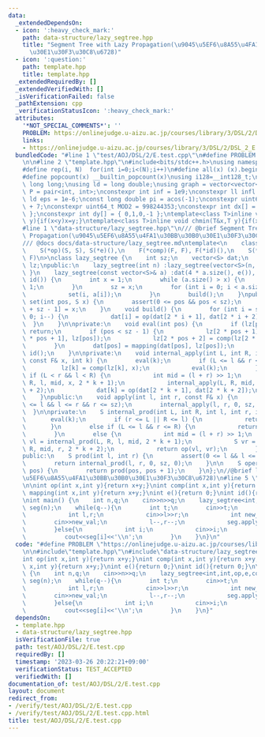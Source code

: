 ```yaml
---
data:
  _extendedDependsOn:
  - icon: ':heavy_check_mark:'
    path: data-structure/lazy_segtree.hpp
    title: "Segment Tree with Lazy Propagation(\u9045\u5EF6\u8A55\u4FA1\u30BB\u30B0\
      \u30E1\u30F3\u30C8\u6728)"
  - icon: ':question:'
    path: template.hpp
    title: template.hpp
  _extendedRequiredBy: []
  _extendedVerifiedWith: []
  _isVerificationFailed: false
  _pathExtension: cpp
  _verificationStatusIcon: ':heavy_check_mark:'
  attributes:
    '*NOT_SPECIAL_COMMENTS*': ''
    PROBLEM: https://onlinejudge.u-aizu.ac.jp/courses/library/3/DSL/2/DSL_2_E
    links:
    - https://onlinejudge.u-aizu.ac.jp/courses/library/3/DSL/2/DSL_2_E
  bundledCode: "#line 1 \"test/AOJ/DSL/2/E.test.cpp\"\n#define PROBLEM \"https://onlinejudge.u-aizu.ac.jp/courses/library/3/DSL/2/DSL_2_E\"\
    \n\n#line 2 \"template.hpp\"\n#include<bits/stdc++.h>\nusing namespace std;\n\
    #define rep(i, N)  for(int i=0;i<(N);i++)\n#define all(x) (x).begin(),(x).end()\n\
    #define popcount(x) __builtin_popcount(x)\nusing i128=__int128_t;\nusing ll =\
    \ long long;\nusing ld = long double;\nusing graph = vector<vector<int>>;\nusing\
    \ P = pair<int, int>;\nconstexpr int inf = 1e9;\nconstexpr ll infl = 1e18;\nconstexpr\
    \ ld eps = 1e-6;\nconst long double pi = acos(-1);\nconstexpr uint64_t MOD = 1e9\
    \ + 7;\nconstexpr uint64_t MOD2 = 998244353;\nconstexpr int dx[] = { 1,0,-1,0\
    \ };\nconstexpr int dy[] = { 0,1,0,-1 };\ntemplate<class T>inline void chmax(T&x,T\
    \ y){if(x<y)x=y;}\ntemplate<class T>inline void chmin(T&x,T y){if(x>y)x=y;}\n\
    #line 1 \"data-structure/lazy_segtree.hpp\"\n/// @brief Segment Tree with Lazy\
    \ Propagation(\u9045\u5EF6\u8A55\u4FA1\u30BB\u30B0\u30E1\u30F3\u30C8\u6728)\n\
    /// @docs docs/data-structure/lazy_segtree.md\ntemplate<\n    class S, class F,\n\
    \    S(*op)(S, S), S(*e)(),\n    F(*comp)(F, F), F(*id)(),\n    S(*mapping)(S,\
    \ F)\n>\nclass lazy_segtree {\n    int sz;\n    vector<S> dat;\n    vector<F>\
    \ lz;\npublic:\n    lazy_segtree(int n) :lazy_segtree(vector<S>(n, e())) {   \
    \ }\n    lazy_segtree(const vector<S>& a) :dat(4 * a.size(), e()), lz(4 * a.size(),\
    \ id()) {\n        int x = 1;\n        while (a.size() > x) {\n            x <<=\
    \ 1;\n        }\n        sz = x;\n        for (int i = 0; i < a.size(); i++) {\n\
    \            set(i, a[i]);\n        }\n        build();\n    }\npublic:\n    void\
    \ set(int pos, S x) {\n        assert(0 <= pos && pos < sz);\n        dat[pos\
    \ + sz - 1] = x;\n    }\n    void build() {\n        for (int i = sz - 2; i >=\
    \ 0; i--) {\n            dat[i] = op(dat[2 * i + 1], dat[2 * i + 2]);\n      \
    \  }\n    }\n\nprivate:\n    void eval(int pos) {\n        if (lz[pos] == id())\
    \ return;\n        if (pos < sz - 1) {\n            lz[2 * pos + 1] = comp(lz[2\
    \ * pos + 1], lz[pos]);\n            lz[2 * pos + 2] = comp(lz[2 * pos + 2], lz[pos]);\n\
    \        }\n        dat[pos] = mapping(dat[pos], lz[pos]);\n        lz[pos] =\
    \ id();\n    }\n\nprivate:\n    void internal_apply(int L, int R, int l, int r,\
    \ const F& x, int k) {\n        eval(k);\n        if (L <= l && r <= R) {\n  \
    \          lz[k] = comp(lz[k], x);\n            eval(k);\n        }\n        else\
    \ if (L < r && l < R) {\n            int mid = (l + r) >> 1;\n            internal_apply(L,\
    \ R, l, mid, x, 2 * k + 1);\n            internal_apply(L, R, mid, r, x, 2 * k\
    \ + 2);\n            dat[k] = op(dat[2 * k + 1], dat[2 * k + 2]);\n        }\n\
    \    }\npublic:\n    void apply(int l, int r, const F& x) {\n        assert(0\
    \ <= l && l <= r && r <= sz);\n        internal_apply(l, r, 0, sz, x, 0);\n  \
    \  }\n\nprivate:\n    S internal_prod(int L, int R, int l, int r, int k) {\n \
    \       eval(k);\n        if (r <= L || R <= l) {\n            return e();\n \
    \       }\n        else if (L <= l && r <= R) {\n            return dat[k];\n\
    \        }\n        else {\n            int mid = (l + r) >> 1;\n            S\
    \ vl = internal_prod(L, R, l, mid, 2 * k + 1);\n            S vr = internal_prod(L,\
    \ R, mid, r, 2 * k + 2);\n            return op(vl, vr);\n        }\n    }\n\n\
    public:\n    S prod(int l, int r) {\n        assert(0 <= l && l <= r && r <= sz);\n\
    \        return internal_prod(l, r, 0, sz, 0);\n    }\n\n    S operator[](int\
    \ pos) {\n        return prod(pos, pos + 1);\n    }\n};\n//@brief lazy segtree(\u9045\
    \u5EF6\u8A55\u4FA1\u30BB\u30B0\u30E1\u30F3\u30C8\u6728)\n#line 5 \"test/AOJ/DSL/2/E.test.cpp\"\
    \n\nint op(int x,int y){return x+y;}\nint comp(int x,int y){return x+y;}\nint\
    \ mapping(int x,int y){return x+y;}\nint e(){return 0;}\nint id(){return 0;}\n\
    \nint main() {\n    int n,q;\n    cin>>n>>q;\n    lazy_segtree<int,int,op,e,comp,id,mapping>\
    \ seg(n);\n    while(q--){\n        int t;\n        cin>>t;\n        if(t==0){\n\
    \            int l,r;\n            cin>>l>>r;\n            int new_val;\n    \
    \        cin>>new_val;\n            l--,r--;\n            seg.apply(l,r+1,new_val);\n\
    \        }else{\n            int i;\n            cin>>i;\n            i--;\n \
    \           cout<<seg[i]<<'\\n';\n        }\n    }\n}\n"
  code: "#define PROBLEM \"https://onlinejudge.u-aizu.ac.jp/courses/library/3/DSL/2/DSL_2_E\"\
    \n\n#include\"template.hpp\"\n#include\"data-structure/lazy_segtree.hpp\"\n\n\
    int op(int x,int y){return x+y;}\nint comp(int x,int y){return x+y;}\nint mapping(int\
    \ x,int y){return x+y;}\nint e(){return 0;}\nint id(){return 0;}\n\nint main()\
    \ {\n    int n,q;\n    cin>>n>>q;\n    lazy_segtree<int,int,op,e,comp,id,mapping>\
    \ seg(n);\n    while(q--){\n        int t;\n        cin>>t;\n        if(t==0){\n\
    \            int l,r;\n            cin>>l>>r;\n            int new_val;\n    \
    \        cin>>new_val;\n            l--,r--;\n            seg.apply(l,r+1,new_val);\n\
    \        }else{\n            int i;\n            cin>>i;\n            i--;\n \
    \           cout<<seg[i]<<'\\n';\n        }\n    }\n}"
  dependsOn:
  - template.hpp
  - data-structure/lazy_segtree.hpp
  isVerificationFile: true
  path: test/AOJ/DSL/2/E.test.cpp
  requiredBy: []
  timestamp: '2023-03-26 20:22:21+09:00'
  verificationStatus: TEST_ACCEPTED
  verifiedWith: []
documentation_of: test/AOJ/DSL/2/E.test.cpp
layout: document
redirect_from:
- /verify/test/AOJ/DSL/2/E.test.cpp
- /verify/test/AOJ/DSL/2/E.test.cpp.html
title: test/AOJ/DSL/2/E.test.cpp
---
```

